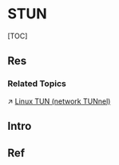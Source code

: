 # STUN

[TOC]



## Res
### Related Topics
↗ [Linux TUN (network TUNnel)](../../../../Network%20Virtualization/📌%20NV%20Implementations/Virtual%20Network%20Layer/Linux%20TUN%20(network%20TUNnel).md)



## Intro


## Ref


